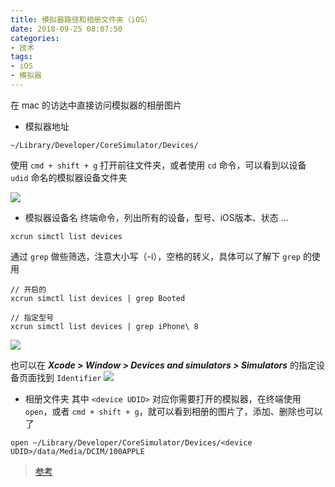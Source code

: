 ```yaml
---
title: 模拟器路径和相册文件夹（iOS）
date: 2018-09-25 08:07:50
categories:
- 技术
tags:
- iOS 
- 模拟器
---
```

在 mac 的访达中直接访问模拟器的相册图片
<!--more-->

- 模拟器地址
```
~/Library/Developer/CoreSimulator/Devices/
```
使用 `cmd + shift + g` 打开前往文件夹，或者使用 `cd` 命令，可以看到以设备 `udid` 命名的模拟器设备文件夹

![](https://shilin-1255431184.cos-website.ap-beijing.myqcloud.com/img/3e9bc21b0c60f2f23461bb343a95445a)

- 模拟器设备名
终端命令，列出所有的设备，型号、iOS版本、状态 …
```
xcrun simctl list devices
```
通过 `grep` 做些筛选，注意大小写（-i），空格的转义，具体可以了解下 `grep` 的使用
```
// 开启的
xcrun simctl list devices | grep Booted

// 指定型号
xcrun simctl list devices | grep iPhone\ 8
```
![](https://shilin-1255431184.cos-website.ap-beijing.myqcloud.com/img/354a00f923db28346fcfbe4ce0af3f6f)

也可以在 ***Xcode > Window > Devices and simulators > Simulators*** 的指定设备页面找到 `Identifier`
![](https://shilin-1255431184.cos-website.ap-beijing.myqcloud.com/img/8012e10fbe7cb6da35c7066c533b5e08)
- 相册文件夹
其中 `<device UDID>` 对应你需要打开的模拟器，在终端使用 `open`，或者 `cmd + shift + g`，就可以看到相册的图片了，添加、删除也可以了
```
open ~/Library/Developer/CoreSimulator/Devices/<device UDID>/data/Media/DCIM/100APPLE
```

> [参考](http://www.hangge.com/blog/cache/detail_1017.html)
